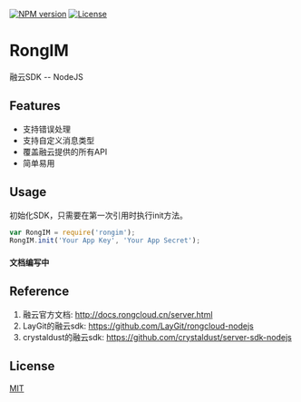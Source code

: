 [![NPM version][npm-img]][npm-url]
[![License][license-img]][license-url]

# RongIM
融云SDK -- NodeJS

## Features

  * 支持错误处理
  * 支持自定义消息类型
  * 覆盖融云提供的所有API
  * 简单易用

## Usage

初始化SDK，只需要在第一次引用时执行init方法。
```js
var RongIM = require('rongim');
RongIM.init('Your App Key', 'Your App Secret');
```

#### 文档编写中

## Reference

  1. 融云官方文档: <http://docs.rongcloud.cn/server.html>
  2. LayGit的融云sdk: <https://github.com/LayGit/rongcloud-nodejs>
  3. crystaldust的融云sdk: <https://github.com/crystaldust/server-sdk-nodejs>

## License

  [MIT](LICENSE)

[npm-img]: https://img.shields.io/npm/v/rongim.svg?style=flat-square
[npm-url]: https://npmjs.org/package/rongim
[license-img]: https://img.shields.io/badge/license-MIT-green.svg?style=flat-square
[license-url]: http://opensource.org/licenses/MIT
